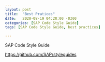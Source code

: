 ```yaml
---
layout: post
title:  "Best Pratices"
date:   2020-08-19 04:20:00 -0300
categories: [SAP Code Style Guide]
tags: [SAP Code Style Guide, best practices]

---
```


SAP Code Style Guide

https://github.com/SAP/styleguides






